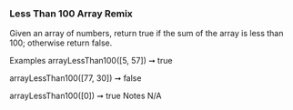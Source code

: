 ### Less Than 100 Array Remix

Given an array of numbers, return true if the sum of the array is less than 100; otherwise return false.

Examples
arrayLessThan100([5, 57]) ➞ true

arrayLessThan100([77, 30]) ➞ false

arrayLessThan100([0]) ➞ true
Notes
N/A
